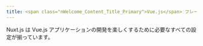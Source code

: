 ```yaml
---
title: <span class="nWelcome_Content_Title_Primary">Vue.js</span> フレームワーク
---
```

Nuxt.js は Vue.js アプリケーションの開発を楽しくするために必要なすべての設定が揃っています。